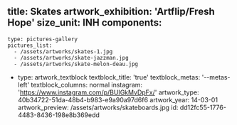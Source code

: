 title: Skates
artwork_exhibition: 'Artflip/Fresh Hope'
size_unit: INH
components:
  -
    type: pictures-gallery
    pictures_list:
      - /assets/artworks/skates-1.jpg
      - /assets/artworks/skate-jazzman.jpg
      - /assets/artworks/skate-melon-deau.jpg
  -
    type: artwork_textblock
    textblock_title: 'true'
    textblock_metas: '--metas-left'
    textblock_columns: normal
instagram: 'https://www.instagram.com/p/BUIGkMvDpFx/'
artwork_type: 40b34722-51da-48b4-b983-e9a90a97d6f6
artwork_year: 14-03-01
artwork_preview: /assets/artworks/skateboards.jpg
id: dd12fc55-1776-4483-8436-198e8b369edd
